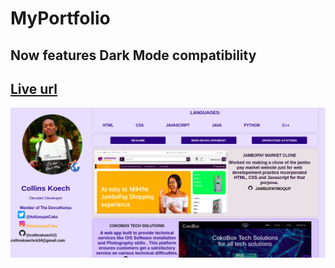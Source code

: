 # MyPortfolio
## Now features Dark Mode compatibility 
## <a href="https://collinskoechportfolio.web.app">Live url</a>
<img src="./img/Readme.jpg">
